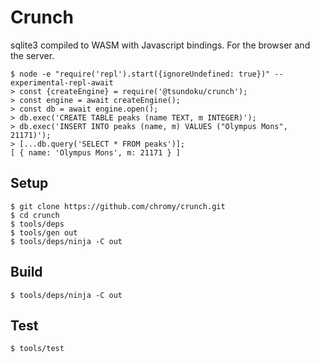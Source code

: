 # Crunch
sqlite3 compiled to WASM with Javascript bindings.
For the browser and the server.

```
$ node -e "require('repl').start({ignoreUndefined: true})" --experimental-repl-await
> const {createEngine} = require('@tsundoku/crunch');
> const engine = await createEngine();
> const db = await engine.open();
> db.exec('CREATE TABLE peaks (name TEXT, m INTEGER)');
> db.exec('INSERT INTO peaks (name, m) VALUES ("Olympus Mons", 21171)');
> [...db.query('SELECT * FROM peaks')];
[ { name: 'Olympus Mons', m: 21171 } ]
```

## Setup
```
$ git clone https://github.com/chromy/crunch.git 
$ cd crunch
$ tools/deps
$ tools/gen out 
$ tools/deps/ninja -C out
```

## Build
```
$ tools/deps/ninja -C out
```

## Test
```
$ tools/test
```

